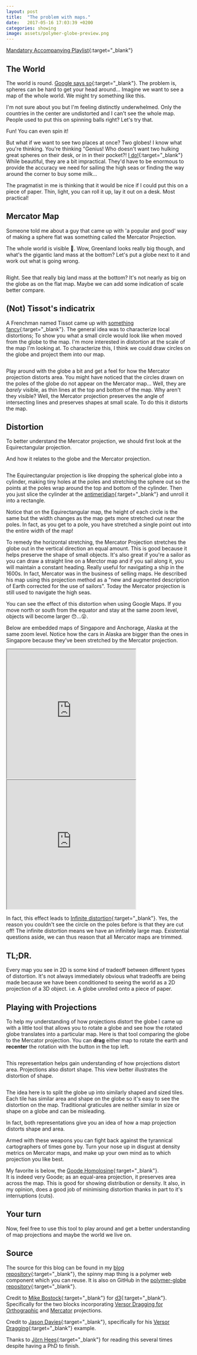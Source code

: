 ```yaml
---
layout: post
title:  "The problem with maps."
date:   2017-05-16 17:03:39 +0200
categories: showing
image: assets/polymer-globe-preview.png
---
```


<style type="text/css">
.mapwrap {
    display:flex;
    align-items:center;
    justify-content:center;
    flex-wrap:wrap;
}
</style>

<link rel="import" href="/assets/bower/globe-map/globe-map.html">

[Mandatory Accompanying Playlist](https://open.spotify.com/user/pingbat/playlist/3ILYt5u8hdZ1d5H1lNZSuN){:target="_blank"}

## The World
The world is round. [Google says so](https://www.google.com/maps/@25.6150528,3.6591736,11928591m/data=!3m1!1e3){:target="_blank"}. The problem is, spheres can be hard to get your head around... Imagine we want to see a map of the whole world. We might try something like this.

<div>
<globe-map projections='["Orthographic"]' rotation='[90,0,0]' width="600" ></globe-map>
<globe-map projections='["Orthographic"]' rotation='[0,0,0]' width="600" ></globe-map>
<globe-map projections='["Orthographic"]' rotation='[-90,0,0]' width="600" ></globe-map>
</div>

I'm not sure about you but I'm feeling distinctly underwhelmed. Only the countries in the center are undistorted and I can't see the whole map.
People used to put this on spinning balls right?
Let's try that.

<globe-map width='1000' projections='["Orthographic"]' config='{"rotation":{"enabled":true, "ui_enabled":true}}'></globe-map>

Fun! You can even spin it!

But what if we want to see two places at once? Two globes! I know what you're thinking. You're thinking "Genius! Who doesn't want two hulking great spheres on their desk, or in in their pocket?! [I do!](http://www.bellerbyandco.com/){:target="_blank"} While beautiful, they are a bit impractical.
They'd have to be enormous to provide the accuracy we need for sailing the high seas or finding the way around the corner to buy some milk...

The pragmatist in me is thinking that it would be nice if I could put this on a piece of paper.
Thin, light, you can roll it up, lay it out on a desk. Most practical!


## Mercator Map

Someone told me about a guy that came up with 'a popular and good' way of making a sphere flat was something called the Mercator Projection.

<globe-map width='740' height='740' projections='["Mercator"]'></globe-map>

The whole world is visible 🤗. Wow, Greenland looks really big though, and what's the gigantic land mass at the bottom? Let's put a globe next to it and work out what is going wrong.

<div class="mapwrap">
<globe-map projections='["Orthographic"]' config='{"rotation":{"enabled":true, "ui_enabled":true}}' width='540' ></globe-map>
<globe-map projections='["Mercator"]' width='540'></globe-map>
</div>

Right. See that really big land mass at the bottom? It's not nearly as big on the globe as on the flat map. Maybe we can add some indication of scale better compare.

## (Not) Tissot's indicatrix
A Frenchman named Tissot came up with [something fancy](https://en.wikipedia.org/wiki/Tissot%27s_indicatrix){:target="_blank"}. The general idea was to characterize local distortions; To show you what a small circle would look like when moved from the globe to the map.
I'm more interested in distortion at the scale of the map I'm looking at. To characterize this, I think we could draw circles on the globe and project them into our map.

<div class="mapwrap">
<globe-map projections='["Orthographic"]' config='{"rotation":{"enabled":true, "ui_enabled":true}, "nt_indicatrice":{"enabled":true}}' width='540'></globe-map>
<globe-map projections='["Mercator"]' config='{"rotation":{"enabled":false, "ui_enabled":false}, "nt_indicatrice":{"enabled":true}}' width='540'></globe-map>
</div>

Play around with the globe a bit and get a feel for how the Mercator projection distorts area. You might have noticed that the circles drawn on the poles of the globe do not appear on the Mercator map... Well, they are *barely* visible, as thin lines at the top and bottom of the map. Why aren't they visible? Well, the Mercator projection preserves the angle of intersecting lines and preserves shapes at small scale. To do this it distorts the map.

## Distortion

To better understand the Mercator projection, we should first look at the Equirectangular projection.

<globe-map projections='["Equirectangular"]' config='{"rotation":{"enabled":false, "ui_enabled":false}, "nt_indicatrice":{"enabled":true}}' width='740'></globe-map>

And how it relates to the globe and the Mercator projection.

<div class='mapwrap'>
<globe-map width='300' projections='["Orthographic"]' config='{"rotation":{"enabled":false, "ui_enabled":false}, "nt_indicatrice":{"enabled":true}}'></globe-map>
<globe-map width='300' projections='["Equirectangular"]' config='{"rotation":{"enabled":false, "ui_enabled":false}, "nt_indicatrice":{"enabled":true}}'></globe-map>
<globe-map width='300' projections='["Mercator"]' config='{"rotation":{"enabled":false, "ui_enabled":false}, "nt_indicatrice":{"enabled":true}}'></globe-map>
</div>

The Equirectangular projection is like dropping the spherical globe into a cylinder, making tiny holes at the poles and stretching the sphere out so the points at the poles wrap around the top and bottom of the cylinder. Then you just slice the cylinder at the [antimeridian](https://en.wikipedia.org/wiki/180th_meridian){:target="_blank"} and unroll it into a rectangle.  

Notice that on the Equirectangular map, the height of each circle is the same but the width changes as the map gets more stretched out near the poles. In fact, as you get to a pole, you have stretched a single point out into the entire width of the map!  

To remedy the horizontal stretching, the Mercator Projection stretches the globe out in the vertical direction an equal amount. This is good because it helps preserve the shape of small objects. It's also great if you're a sailor as you can draw a straight line on a Merctor map and if you sail along it, you will maintain a constant heading. Really useful for navigating a ship in the 1600s. In fact, Mercator was in the business of selling maps. He described his map using this projection method as a "new and augmented description of Earth corrected for the use of sailors". Today the Mercator projection is still used to navigate the high seas.

You can see the effect of this distortion when using Google Maps. If you move north or south from the equator and stay at the same zoom level, objects will become larger 😯...😮.

Below are embedded maps of Singapore and Anchorage, Alaska at the same zoom level. Notice how the cars in Alaska are bigger than the ones in Singapore because they've been stretched by the Mercator projection.

<iframe width='350' height='350' src="https://www.google.com/maps/embed/v1/view?center=1.3479927,103.9684012
&zoom=19
&maptype=satellite
&key=AIzaSyABWm9A528mgx9YlY36IeNAoN2RmcmedmM">
</iframe>
<iframe width='350' height='350' src="https://www.google.com/maps/embed/v1/view?center=61.2143189,-149.8992335
&zoom=19
&maptype=satellite
&key=AIzaSyABWm9A528mgx9YlY36IeNAoN2RmcmedmM">
</iframe>
<br/>

In fact, this effect leads to [Infinite distortion](/showing/2017/04/29/mercator-madness.html){:target="_blank"}. Yes, the reason you couldn't see the circle on the poles before is that they are cut off! The infinite distortion means we have an infinitely large map. Existential questions aside, we can thus reason that all Mercator maps are trimmed.

## TL;DR.

Every map you see in 2D is some kind of tradeoff between different types of distortion. It's not always immediately obvious what tradeoffs are being made because we have been conditioned to seeing the world as a 2D projection of a 3D object. i.e. A globe unrolled onto a piece of paper.

## Playing with Projections

To help my understanding of how projections distort the globe I came up with a little tool that allows you to rotate a globe and see how the rotated globe translates into a particular map. Here is that tool comparing the globe to the Mercator projection. You can **drag** either map to rotate the earth and **recenter** the rotation with the button in the top left.

<div class="mapwrap">
<globe-map width='360' projections='["Orthographic", "Mercator"]' config='{"rotation":{"enabled":true, "ui_enabled":true}, "nt_indicatrice":{"enabled":true}}'></globe-map>
</div>

This representation helps gain understanding of how projections distort area. Projections also distort shape. This view better illustrates the distortion of shape.

<div class="mapwrap">
<globe-map width='360' projections='["Orthographic", "Mercator"]' config='{"rotation":{"enabled":true, "ui_enabled":true}, "geodesic_graticule":{"enabled":true}}'></globe-map>
</div>

The idea here is to split the globe up into similarly shaped and sized tiles. Each tile has similar area and shape on the globe so it's easy to see the distortion on the map. Traditional graticules are neither similar in size or shape on a globe and can be misleading.

In fact, both representations give you an idea of how a map projection distorts shape and area.

Armed with these weapons you can fight back against the tyrannical cartographers of times gone by. Turn your nose up in disgust at density metrics on Mercator maps, and make up your own mind as to which projection you like best.

My favorite is below, the [Goode Homolosine](https://en.wikipedia.org/wiki/Goode_homolosine_projection){:target="_blank"}.  
It is indeed very Goode; as an equal-area projection, it preserves area across the map. This is good for showing distribution or density. It also, in my opinion, does a good job of minimising distortion thanks in part to it's interruptions (cuts).

<globe-map width='740' projections='["Orthographic", "InterruptedHomolosine"]' config='{"rotation":{"enabled":true, "ui_enabled":true}, "geodesic_graticule":{"enabled":true}}'></globe-map>

## Your turn

Now, feel free to use this tool to play around and get a better understanding of map projections and maybe the world we live on.

<globe-map width='740' projections='["Orthographic", "InterruptedHomolosine"]' config='{"rotation":{"enabled":true, "ui_enabled":true}, "geodesic_graticule":{"enabled":true, "ui_enabled":true}, "nt_indicatrice":{"enabled":true, "ui_enabled":true}, "projection_selection":{"enabled":true}}'></globe-map>

## Source

The source for this blog can be found in my [blog repository](https://github.com/mjmdavis/mjmdavis.github.io){:target="_blank"}, the spinny map thing is a polymer web component which you can reuse. It is also on GitHub in the [polymer-globe repository](https://github.com/mjmdavis/polymer-globe){:target="_blank"}.

Credit to [Mike Bostock](https://bost.ocks.org/mike/){:target="_blank"} for [d3](https://d3js.org/){:target="_blank"}. Specifically for the two blocks incorporating [Versor Dragging for Orthographic](https://bl.ocks.org/mbostock/7ea1dde508cec6d2d95306f92642bc42) and [Mercator](https://bl.ocks.org/mbostock/1e10b76becaa4ea4471262bcae619dae) projections.

Credit to [Jason Davies](https://www.jasondavies.com/){:target="_blank"}, specifically for his [Versor Dragging](https://www.jasondavies.com/maps/rotate/){:target="_blank"} example.

Thanks to [Jörn Hees](https://joernhees.de){:target="_blank"} for reading this several times despite having a PhD to finish.
